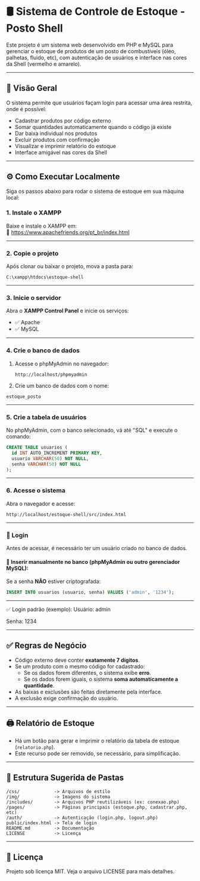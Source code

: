 
# 🛢️ Sistema de Controle de Estoque - Posto Shell

Este projeto é um sistema web desenvolvido em PHP e MySQL para gerenciar o estoque de produtos de um posto de combustíveis (óleo, palhetas, fluido, etc), com autenticação de usuários e interface nas cores da Shell (vermelho e amarelo).

---

## 🚀 Visão Geral

O sistema permite que usuários façam login para acessar uma área restrita, onde é possível:

- Cadastrar produtos por código externo 
- Somar quantidades automaticamente quando o código já existe
- Dar baixa individual nos produtos
- Excluir produtos com confirmação
- Visualizar e imprimir relatório do estoque
- Interface amigável nas cores da Shell

---

## ⚙️ Como Executar Localmente

Siga os passos abaixo para rodar o sistema de estoque em sua máquina local:

### 1. Instale o XAMPP

Baixe e instale o XAMPP em:  
🔗 https://www.apachefriends.org/pt_br/index.html

---

### 2. Copie o projeto

Após clonar ou baixar o projeto, mova a pasta para:

```
C:\xampp\htdocs\estoque-shell
```

---

### 3. Inicie o servidor

Abra o **XAMPP Control Panel** e inicie os serviços:

- ✅ Apache
- ✅ MySQL

---

### 4. Crie o banco de dados

1. Acesse o phpMyAdmin no navegador:
   ```
   http://localhost/phpmyadmin
   ```

2. Crie um banco de dados com o nome:

```
estoque_posto
```

---

### 5. Crie a tabela de usuários

No phpMyAdmin, com o banco selecionado, vá até "SQL" e execute o comando:

```sql
CREATE TABLE usuarios (
  id INT AUTO_INCREMENT PRIMARY KEY,
  usuario VARCHAR(50) NOT NULL,
  senha VARCHAR(50) NOT NULL
);
```

---

### 6. Acesse o sistema

Abra o navegador e acesse:

```
http://localhost/estoque-shell/src/index.html
```


---

### 👤 Login

Antes de acessar, é necessário ter um usuário criado no banco de dados.

#### 💾 Inserir manualmente no banco (phpMyAdmin ou outro gerenciador MySQL):

Se a senha **NÃO** estiver criptografada:

```sql
INSERT INTO usuarios (usuario, senha) VALUES ('admin', '1234');
```
---
✅ Login padrão (exemplo):
Usuário: admin

Senha: 1234

---

## ✅ Regras de Negócio

- Código externo deve conter **exatamente 7 dígitos**.
- Se um produto com o mesmo código for cadastrado:
  - Se os dados forem diferentes, o sistema exibe **erro**.
  - Se os dados forem iguais, o sistema **soma automaticamente a quantidade**.
- As baixas e exclusões são feitas diretamente pela interface.
- A exclusão exige confirmação do usuário.

---

## 🖨️ Relatório de Estoque

- Há um botão para gerar e imprimir o relatório da tabela de estoque (`relatorio.php`).
- Este recurso pode ser removido, se necessário, para simplificação.

---

## 📁 Estrutura Sugerida de Pastas

```
/css/             -> Arquivos de estilo
/img/             -> Imagens do sistema
/includes/        -> Arquivos PHP reutilizáveis (ex: conexao.php)
/pages/           -> Páginas principais (estoque.php, cadastrar.php, etc)
/auth/            -> Autenticação (login.php, logout.php)
public/index.html -> Tela de login
README.md         -> Documentação
LICENSE           -> Licença
```

---

## 📄 Licença

Projeto sob licença MIT. Veja o arquivo LICENSE para mais detalhes.







